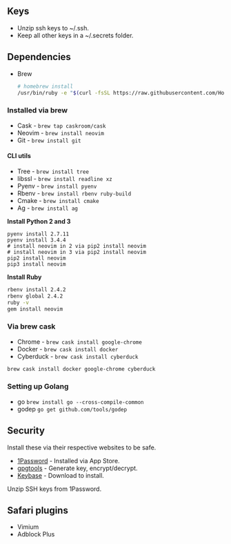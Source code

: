 ## Keys

- Unzip ssh keys to ~/.ssh.
- Keep all other keys in a ~/.secrets folder.

## Dependencies

- Brew
  ```sh
  # homebrew install
  /usr/bin/ruby -e "$(curl -fsSL https://raw.githubusercontent.com/Homebrew/install/master/install)"
  ```

### Installed via brew

- Cask - `brew tap caskroom/cask`
- Neovim - `brew install neovim`
- Git - `brew install git`

#### CLI utils

- Tree - `brew install tree`
- libssl - `brew install readline xz`
- Pyenv - `brew install pyenv`
- Rbenv - `brew install rbenv ruby-build`
- Cmake - `brew install cmake`
- Ag - `brew install ag`

**Install Python 2 and 3**

```
pyenv install 2.7.11
pyenv install 3.4.4
# install neovim in 2 via pip2 install neovim
# install neovim in 3 via pip2 install neovim
pip2 install neovim
pip3 install neovim
```

**Install Ruby**

```sh
rbenv install 2.4.2
rbenv global 2.4.2
ruby -v
gem install neovim
```

### Via brew cask

- Chrome - `brew cask install google-chrome`
- Docker - `brew cask install docker`
- Cyberduck - `brew cask install cyberduck`

```sh
brew cask install docker google-chrome cyberduck
```

### Setting up Golang

- go `brew install go --cross-compile-common`
- godep `go get github.com/tools/godep`

## Security

Install these via their respective websites to be safe.

- [1Password](https://1password.com) - Installed via App Store.
- [gpgtools](https://gpgtools.org) - Generate key, encrypt/decrypt.
- [Keybase](https://keybase.io) - Download to install.

Unzip SSH keys from 1Password.

## Safari plugins

- Vimium
- Adblock Plus
